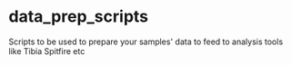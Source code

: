 # data_prep_scripts
Scripts to be used to prepare your samples' data to feed to analysis tools like Tibia Spitfire etc
